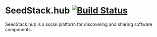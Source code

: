 # SeedStack.hub [![Build Status](https://travis-ci.org/seedstack/hub.svg?branch=master)](https://travis-ci.org/seedstack/hub)

SeedStack.hub is a social platform for discovering and sharing software components.
